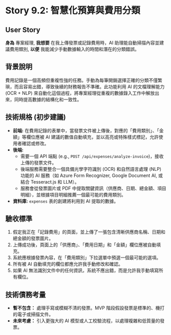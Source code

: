 # Story 9.2: 智慧化預算與費用分類

## User Story

**身為** 專案經理,
**我想要** 在我上傳發票或記錄費用時，AI 助理能自動掃描內容並建議費用類別,
**以便** 我能減少手動數據輸入的時間和潛在的分類錯誤。

## 背景說明
費用記錄是一個高頻但重複性強的任務。手動為每筆開銷選擇正確的分類不僅繁瑣，而且容易出錯，導致後續的財務報告不準確。此功能利用 AI 的文檔理解能力 (OCR + NLP) 來自動化這個過程，將專案經理從重複的數據錄入工作中解放出來，同時提高數據的結構化和一致性。

## 技術規格 (初步建議)
*   **前端:** 在費用記錄的表單中，當發票文件被上傳後，對應的「費用類別」、「金額」等欄位應被 AI 建議的數值自動填充，並以高亮或特殊樣式標記，允許使用者確認或修改。
*   **後端:**
    *   需要一個 API 端點 (e.g., `POST /api/expenses/analyze-invoice`)，接收上傳的發票文件。
    *   後端服務需要整合一個具備光學字符識別 (OCR) 和自然語言處理 (NLP) 功能的 AI 服務（如 Azure Form Recognizer, Google Document AI, 或結合 Tesseract.js 和 LLM）。
    *   服務會從發票圖片或 PDF 中提取關鍵資訊（供應商、日期、總金額、項目明細），並根據項目明細推薦一個最可能的費用類別。
*   **資料庫:** `expenses` 表的創建將利用到 AI 提取的數據。

## 驗收標準
1.  假定我正在「記錄費用」的頁面，並上傳了一張包含清晰供應商名稱、日期和總金額的發票圖片。
2.  上傳成功後，頁面上的「供應商」、「費用日期」和「金額」欄位應被自動填充。
3.  系統應根據發票內容，在「費用類別」下拉選單中預選一個最可能的選項。
4.  所有被 AI 自動填充的欄位都應允許我手動修改和確認。
5.  如果 AI 無法識別文件中的任何資訊，系統不應出錯，而是允許我手動填寫所有欄位。

## 技術債務考量
*   **暫不包含：** 處理手寫或模糊不清的發票。MVP 階段假設發票是標準的、機打的電子或掃描文件。
*   **未來考慮：** 引入更強大的 AI 模型或人工校驗流程，以處理複雜和低質量的發票。
